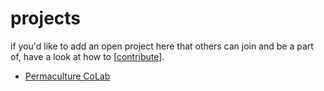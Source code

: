 # projects

if you'd like to add an open project here that others can join and be a part of, have a look at how to [[contribute]].

- [Permaculture CoLab](https://www.perma.earth/)
  
[//begin]: # "Autogenerated link references for markdown compatibility"
[contribute]: contribute "Contribute"
[//end]: # "Autogenerated link references"
